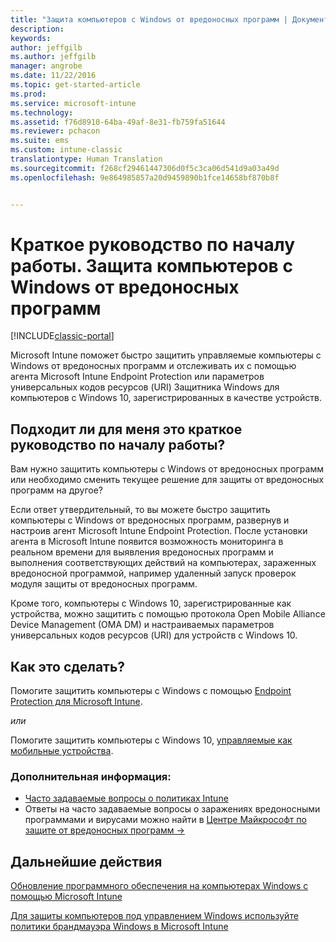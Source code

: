 ```yaml
---
title: "Защита компьютеров с Windows от вредоносных программ | Документы Майкрософт"
description: 
keywords: 
author: jeffgilb
ms.author: jeffgilb
manager: angrobe
ms.date: 11/22/2016
ms.topic: get-started-article
ms.prod: 
ms.service: microsoft-intune
ms.technology: 
ms.assetid: f76d8910-64ba-49af-8e31-fb759fa51644
ms.reviewer: pchacon
ms.suite: ems
ms.custom: intune-classic
translationtype: Human Translation
ms.sourcegitcommit: f268cf29461447306d0f5c3ca06d541d9a03a49d
ms.openlocfilehash: 9e864985857a20d9459890b1fce14658bf870b8f


---
```


# <a name="quick-start-guide-protect-windows-pcs-against-malware-threats"></a>Краткое руководство по началу работы. Защита компьютеров с Windows от вредоносных программ

[!INCLUDE[classic-portal](../includes/classic-portal.md)]

Microsoft Intune поможет быстро защитить управляемые компьютеры с Windows от вредоносных программ и отслеживать их с помощью агента Microsoft Intune Endpoint Protection или параметров универсальных кодов ресурсов (URI) Защитника Windows для компьютеров с Windows 10, зарегистрированных в качестве устройств.

## <a name="is-this-quick-start-guide-right-for-me"></a>Подходит ли для меня это краткое руководство по началу работы?
Вам нужно защитить компьютеры с Windows от вредоносных программ или необходимо сменить текущее решение для защиты от вредоносных программ на другое?

Если ответ утвердительный, то вы можете быстро защитить компьютеры с Windows от вредоносных программ, развернув и настроив агент Microsoft Intune Endpoint Protection. После установки агента в Microsoft Intune появится возможность мониторинга в реальном времени для выявления вредоносных программ и выполнения соответствующих действий на компьютерах, зараженных вредоносной программой, например удаленный запуск проверок модуля защиты от вредоносных программ.

Кроме того, компьютеры с Windows 10, зарегистрированные как устройства, можно защитить с помощью протокола Open Mobile Alliance Device Management (OMA DM) и настраиваемых параметров универсальных кодов ресурсов (URI) для устройств с Windows 10.

## <a name="how-do-i-do-it"></a>Как это сделать?
Помогите защитить компьютеры с Windows с помощью [Endpoint Protection для Microsoft Intune](/intune/deploy-use/help-secure-windows-pcs-with-endpoint-protection-for-microsoft-intune).

*или*

Помогите защитить компьютеры с Windows 10, [управляемые как мобильные устройства](/intune/deploy-use/windows-10-policy-settings-in-microsoft-intune).


### <a name="additional-information"></a>Дополнительная информация:
- [Часто задаваемые вопросы о политиках Intune](/intune/deploy-use/manage-settings-and-features-on-your-devices-with-microsoft-intune-policies#frequently-asked-questions-about-intune-policies)
- Ответы на часто задаваемые вопросы о заражениях вредоносными программами и вирусами можно найти в <a href="https://www.microsoft.com/security/portal/mmpc/" target="_blank"> Центре Майкрософт по защите от вредоносных программ &rarr;</a>


## <a name="what-should-i-do-next"></a>Дальнейшие действия
[Обновление программного обеспечения на компьютерах Windows с помощью Microsoft Intune](/intune/deploy-use/keep-windows-pcs-up-to-date-with-software-updates-in-microsoft-intune)

[Для защиты компьютеров под управлением Windows используйте политики брандмауэра Windows в Microsoft Intune](/intune/deploy-use/help-protect-windows-pcs-using-windows-firewall-policies-in-microsoft-intune)



<!--HONumber=Dec16_HO3-->


